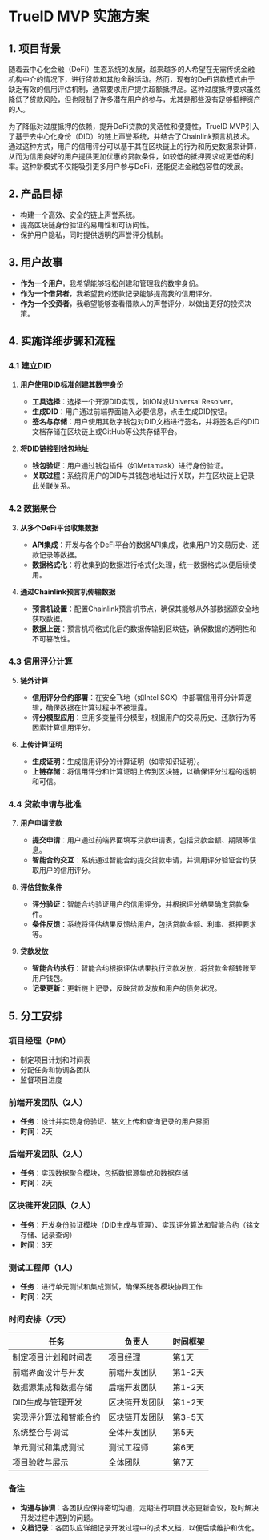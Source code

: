 # TrueID MVP 实施方案

## 1. 项目背景
随着去中心化金融（DeFi）生态系统的发展，越来越多的人希望在无需传统金融机构中介的情况下，进行贷款和其他金融活动。然而，现有的DeFi贷款模式由于缺乏有效的信用评估机制，通常要求用户提供超额抵押品。这种过度抵押要求虽然降低了贷款风险，但也限制了许多潜在用户的参与，尤其是那些没有足够抵押资产的人。

为了降低对过度抵押的依赖，提升DeFi贷款的灵活性和便捷性，TrueID MVP引入了基于去中心化身份（DID）的链上声誉系统，并结合了Chainlink预言机技术。通过这种方式，用户的信用评分可以基于其在区块链上的行为和历史数据来计算，从而为信用良好的用户提供更加优惠的贷款条件，如较低的抵押要求或更低的利率。这种新模式不仅能吸引更多用户参与DeFi，还能促进金融包容性的发展。

## 2. 产品目标
- 构建一个高效、安全的链上声誉系统。
- 提高区块链身份验证的易用性和可访问性。
- 保护用户隐私，同时提供透明的声誉评分机制。

## 3. 用户故事
- **作为一个用户**，我希望能够轻松创建和管理我的数字身份。
- **作为一个借贷者**，我希望我的还款记录能够提高我的信用评分。
- **作为一个投资者**，我希望能够查看借款人的声誉评分，以做出更好的投资决策。

## 4. 实施详细步骤和流程

### 4.1 建立DID
1. **用户使用DID标准创建其数字身份**
    - **工具选择**：选择一个开源DID实现，如ION或Universal Resolver。
    - **生成DID**：用户通过前端界面输入必要信息，点击生成DID按钮。
    - **签名与存储**：用户使用其数字钱包对DID文档进行签名，并将签名后的DID文档存储在区块链上或GitHub等公共存储平台。

2. **将DID链接到钱包地址**
    - **钱包验证**：用户通过钱包插件（如Metamask）进行身份验证。
    - **关联过程**：系统将用户的DID与其钱包地址进行关联，并在区块链上记录此关联关系。

### 4.2 数据聚合
3. **从多个DeFi平台收集数据**
    - **API集成**：开发与各个DeFi平台的数据API集成，收集用户的交易历史、还款记录等数据。
    - **数据格式化**：将收集到的数据进行格式化处理，统一数据格式以便后续使用。

4. **通过Chainlink预言机传输数据**
    - **预言机设置**：配置Chainlink预言机节点，确保其能够从外部数据源安全地获取数据。
    - **数据上链**：预言机将格式化后的数据传输到区块链，确保数据的透明性和不可篡改性。

### 4.3 信用评分计算
5. **链外计算**
    - **信用评分合约部署**：在安全飞地（如Intel SGX）中部署信用评分计算逻辑，确保数据在计算过程中不被泄露。
    - **评分模型应用**：应用多变量评分模型，根据用户的交易历史、还款行为等因素计算信用评分。

6. **上传计算证明**
    - **生成证明**：生成信用评分的计算证明（如零知识证明）。
    - **上链存储**：将信用评分和计算证明上传到区块链，以确保评分过程的透明和可信。

### 4.4 贷款申请与批准
7. **用户申请贷款**
    - **提交申请**：用户通过前端界面填写贷款申请表，包括贷款金额、期限等信息。
    - **智能合约交互**：系统通过智能合约提交贷款申请，并调用评分验证合约获取用户的信用评分。

8. **评估贷款条件**
    - **评分验证**：智能合约验证用户的信用评分，并根据评分结果确定贷款条件。
    - **条件反馈**：系统将评估结果反馈给用户，包括贷款金额、利率、抵押要求等。

9. **贷款发放**
    - **智能合约执行**：智能合约根据评估结果执行贷款发放，将贷款金额转账至用户钱包。
    - **记录更新**：更新链上记录，反映贷款发放和用户的债务状况。

## 5. 分工安排

### 项目经理（PM）
- 制定项目计划和时间表
- 分配任务和协调各团队
- 监督项目进度

### 前端开发团队（2人）
- **任务**：设计并实现身份验证、铭文上传和查询记录的用户界面
- **时间**：2天

### 后端开发团队（2人）
- **任务**：实现数据聚合模块，包括数据源集成和数据存储
- **时间**：2天

### 区块链开发团队（2人）
- **任务**：开发身份验证模块（DID生成与管理）、实现评分算法和智能合约（铭文存储、记录查询）
- **时间**：3天

### 测试工程师（1人）
- **任务**：进行单元测试和集成测试，确保系统各模块协同工作
- **时间**：2天

### 时间安排（7天）
| 任务 | 负责人 | 时间框架 |
|---|---|---|
| 制定项目计划和时间表 | 项目经理 | 第1天 |
| 前端界面设计与开发 | 前端开发团队 | 第1-2天 |
| 数据源集成和数据存储 | 后端开发团队 | 第1-2天 |
| DID生成与管理开发 | 区块链开发团队 | 第1-2天 |
| 实现评分算法和智能合约 | 区块链开发团队 | 第3-5天 |
| 系统整合与调试 | 全体开发团队 | 第5天 |
| 单元测试和集成测试 | 测试工程师 | 第6天 |
| 项目验收与展示 | 全体团队 | 第7天 |

### 备注
- **沟通与协调**：各团队应保持密切沟通，定期进行项目状态更新会议，及时解决开发过程中遇到的问题。
- **文档记录**：各团队应详细记录开发过程中的技术文档，以便后续维护和优化。
